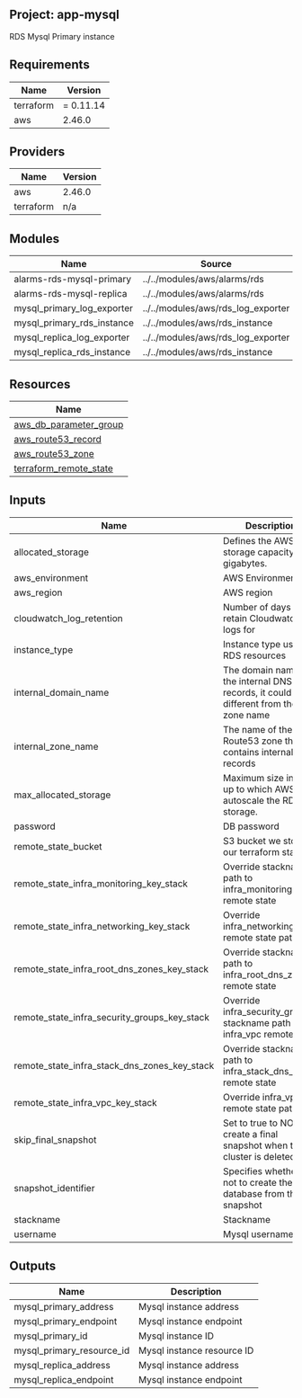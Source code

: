 ## Project: app-mysql

RDS Mysql Primary instance

## Requirements

| Name | Version |
|------|---------|
| terraform | = 0.11.14 |
| aws | 2.46.0 |

## Providers

| Name | Version |
|------|---------|
| aws | 2.46.0 |
| terraform | n/a |

## Modules

| Name | Source | Version |
|------|--------|---------|
| alarms-rds-mysql-primary | ../../modules/aws/alarms/rds |  |
| alarms-rds-mysql-replica | ../../modules/aws/alarms/rds |  |
| mysql_primary_log_exporter | ../../modules/aws/rds_log_exporter |  |
| mysql_primary_rds_instance | ../../modules/aws/rds_instance |  |
| mysql_replica_log_exporter | ../../modules/aws/rds_log_exporter |  |
| mysql_replica_rds_instance | ../../modules/aws/rds_instance |  |

## Resources

| Name |
|------|
| [aws_db_parameter_group](https://registry.terraform.io/providers/hashicorp/aws/2.46.0/docs/resources/db_parameter_group) |
| [aws_route53_record](https://registry.terraform.io/providers/hashicorp/aws/2.46.0/docs/resources/route53_record) |
| [aws_route53_zone](https://registry.terraform.io/providers/hashicorp/aws/2.46.0/docs/data-sources/route53_zone) |
| [terraform_remote_state](https://registry.terraform.io/providers/hashicorp/terraform/latest/docs/data-sources/remote_state) |

## Inputs

| Name | Description | Type | Default | Required |
|------|-------------|------|---------|:--------:|
| allocated\_storage | Defines the AWS RDS storage capacity, in gigabytes. | `string` | `"100"` | no |
| aws\_environment | AWS Environment | `string` | n/a | yes |
| aws\_region | AWS region | `string` | `"eu-west-1"` | no |
| cloudwatch\_log\_retention | Number of days to retain Cloudwatch logs for | `string` | n/a | yes |
| instance\_type | Instance type used for RDS resources | `string` | `"db.m5.xlarge"` | no |
| internal\_domain\_name | The domain name of the internal DNS records, it could be different from the zone name | `string` | n/a | yes |
| internal\_zone\_name | The name of the Route53 zone that contains internal records | `string` | n/a | yes |
| max\_allocated\_storage | Maximum size in GB up to which AWS can autoscale the RDS storage. | `string` | `"800"` | no |
| password | DB password | `string` | n/a | yes |
| remote\_state\_bucket | S3 bucket we store our terraform state in | `string` | n/a | yes |
| remote\_state\_infra\_monitoring\_key\_stack | Override stackname path to infra\_monitoring remote state | `string` | `""` | no |
| remote\_state\_infra\_networking\_key\_stack | Override infra\_networking remote state path | `string` | `""` | no |
| remote\_state\_infra\_root\_dns\_zones\_key\_stack | Override stackname path to infra\_root\_dns\_zones remote state | `string` | `""` | no |
| remote\_state\_infra\_security\_groups\_key\_stack | Override infra\_security\_groups stackname path to infra\_vpc remote state | `string` | `""` | no |
| remote\_state\_infra\_stack\_dns\_zones\_key\_stack | Override stackname path to infra\_stack\_dns\_zones remote state | `string` | `""` | no |
| remote\_state\_infra\_vpc\_key\_stack | Override infra\_vpc remote state path | `string` | `""` | no |
| skip\_final\_snapshot | Set to true to NOT create a final snapshot when the cluster is deleted. | `string` | n/a | yes |
| snapshot\_identifier | Specifies whether or not to create the database from this snapshot | `string` | `""` | no |
| stackname | Stackname | `string` | n/a | yes |
| username | Mysql username | `string` | n/a | yes |

## Outputs

| Name | Description |
|------|-------------|
| mysql\_primary\_address | Mysql instance address |
| mysql\_primary\_endpoint | Mysql instance endpoint |
| mysql\_primary\_id | Mysql instance ID |
| mysql\_primary\_resource\_id | Mysql instance resource ID |
| mysql\_replica\_address | Mysql instance address |
| mysql\_replica\_endpoint | Mysql instance endpoint |
